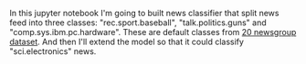 In this jupyter notebook I'm going to built news classifier that split news feed into three classes: "rec.sport.baseball", "talk.politics.guns" and "comp.sys.ibm.pc.hardware". These are default classes from [20 newsgroup dataset](https://scikit-learn.org/0.19/datasets/twenty_newsgroups.html). And then I'll extend the model so that it could classify "sci.electronics" news.